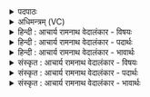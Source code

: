 <details><summary>पदपाठः</summary>

न। हि। अ꣣ङ्ग꣢। पु꣣रा꣢। च꣣। न꣢। ज꣣ज्ञे꣢। वी꣣र꣡त꣢रः। त्वत्। न। किः꣣। राया꣢। न। ए꣣व꣡था꣢। न। भ꣣न्द꣡ना꣢। १५११।
</details>

<details><summary>अधिमन्त्रम् (VC)</summary>

- इन्द्रः
- विश्वमना वैयश्वः
- उष्णिक्
- ऋषभः
</details>

<details><summary>हिन्दी : आचार्य रामनाथ वेदालंकार - विषयः</summary>

अगले मन्त्र में इन्द्र परमात्मा की महिमा का वर्णन है।
</details>

<details><summary>हिन्दी : आचार्य रामनाथ वेदालंकार - पदार्थः</summary>

पदार्थान्वयभाषाः -  हे (अङ्ग) प्रिय परमेश्वर ! (पुरा च न) पहले भी (त्वत्) आपकी अपेक्षा (वीरतरः) अधिक वीर (न जज्ञे) कोई उत्पन्न नहीं हुआ,[अब नहीं है और भविष्य में नहीं होगा,इसका तो कहना ही क्या।] (न किः) न ही(राया)धन में(न एवथा)न गति कर्म व रक्षा में और(न)ही (भन्दना) कल्याण में आपसे अधिक कोई उत्पन्न हुआ है वा होगा ॥३॥
</details>

<details><summary>हिन्दी : आचार्य रामनाथ वेदालंकार - भावार्थः</summary>

भावार्थभाषाः -  जगदीश्वर से अधिक वीर,धनी,कर्मण्य,रक्षक और कल्याणकारी अन्य कोई भी न हुआ,न है,न होगा। इसलिए अपने सुख और शान्ति के लिए उसी की वन्दना सबको करनी चाहिए ॥३॥
</details>

<details><summary>संस्कृत : आचार्य रामनाथ वेदालंकार - विषयः</summary>

अथेन्द्रस्य परमात्मनो महिमानमाह।
</details>

<details><summary>संस्कृत : आचार्य रामनाथ वेदालंकार - पदार्थः</summary>

पदार्थान्वयभाषाः -  हे (अङ्ग) प्रिय परमेश ! (पुरा च न) प्राक्-कालेऽपि (त्वत्) त्वदपेक्षया (वीरतरः) अधिको वीरः कश्चन (न जज्ञे) नैव उत्पन्नः,साम्प्रतं नास्ति,भाविनि काले च न भविष्यतीति किमु वक्तव्यम् (न किः) नैव (राया) धनेन, (न एवथा२) न एवेन गमनेन,कर्मणा,अवनेन वा, (न) नापि च (भन्दना३) भन्दनया कल्याणेन त्वदधिकः (कश्चिद्) जज्ञे वर्तते,जनिष्यते वा।[एवैः अयनैः अवनैर्वा इति निरुक्तम् २।२५। इण् गतौ धातोः ‘इण्शीभ्यां वन्।’उ० १।१५२ इति वन् प्रत्ययः। ततस्तृतीयार्थे छान्दसः था प्रत्ययः। भन्दना,भदि कल्याणे सुखे च,कल्याणेन। भन्दनया इति प्राप्ते ‘सुपां सुलुक्०’ अ० ७।१३९ इति तृतीयाया आकारादेशः]॥३॥
</details>

<details><summary>संस्कृत : आचार्य रामनाथ वेदालंकार - भावार्थः</summary>

भावार्थभाषाः -  न खलु जगदीश्वरादधिकः कश्चिद् वीरो धनवान् कर्मण्यो रक्षकः कल्याणकरश्च भूतो वर्तते वर्तिष्यते वा। अत आत्मनः सुखाय शान्त्यै च स एव सर्वैर्वन्दनीयः ॥३॥
</details>